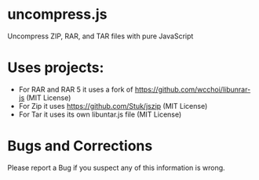 # uncompress.js
Uncompress ZIP, RAR, and TAR files with pure JavaScript

# Uses projects:
* For RAR and RAR 5 it uses a fork of https://github.com/wcchoi/libunrar-js (MIT License)
* For Zip it uses https://github.com/Stuk/jszip (MIT License)
* For Tar it uses its own libuntar.js file (MIT License)

# Bugs and Corrections
Please report a Bug if you suspect any of this information is wrong.

